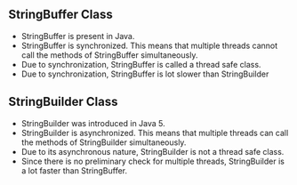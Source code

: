 ## StringBuffer Class	
- StringBuffer is present in Java.	
- StringBuffer is synchronized. This means that multiple threads cannot call the methods of StringBuffer simultaneously.
- Due to synchronization, StringBuffer is called a thread safe class.
- Due to synchronization, StringBuffer is lot slower than StringBuilder
## StringBuilder Class
- StringBuilder was introduced in Java 5.
- StringBuilder is asynchronized. This means that multiple threads can call the methods of StringBuilder simultaneously.
- Due to its asynchronous nature, StringBuilder is not a thread safe class.
- Since there is no preliminary check for multiple threads, StringBuilder is a lot faster than StringBuffer.